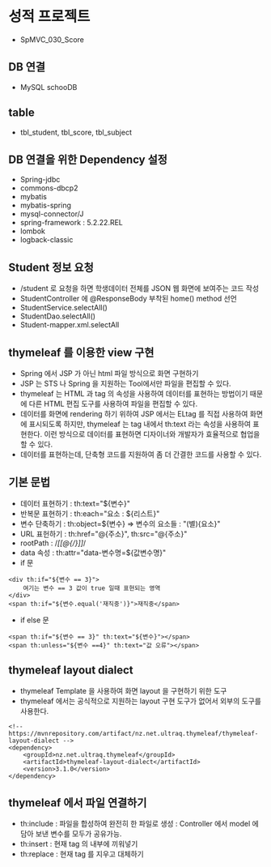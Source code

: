 # 성적 프로젝트
* SpMVC_030_Score

## DB 연결
* MySQL schooDB
## table
* tbl_student, tbl_score, tbl_subject
## DB 연결을 위한 Dependency 설정
* Spring-jdbc
* commons-dbcp2
* mybatis
* mybatis-spring
* mysql-connector/J
* spring-framework : 5.2.22.REL
* lombok
* logback-classic

## Student 정보 요청
* /student 로 요청을 하면 학생데이터 전체를 JSON 웹 화면에 보여주는 코드 작성
* StudentController 에 @ResponseBody 부착된 home() method 선언
* StudentService.selectAll()
* StudentDao.selectAll()
* Student-mapper.xml.selectAll


## thymeleaf 를 이용한 view 구현
* Spring 에서 JSP 가 아닌 html 파일 방식으로 화면 구현하기
* JSP 는 STS 나 Spring 을 지원하는 Tool에서만 파일을 편집할 수 있다.
* thymeleaf 는 HTML 과 tag 의 속성을 사용하여 데이터를 표현하는 방법이기 때문에 다른 HTML 편집 도구를 사용하여 파일을 편집할 수 있다.
* 데이터를 화면에 rendering 하기 위하여 JSP 에서는 ELtag 를 직접 사용하여 화면에 표시되도록 하지만, thymeleaf 는 tag 내에서 th:text 라는 속성을 사용하여 표현한다. 이런 방식으로 데이터를 표현하면 디자이너와 개발자가 효율적으로 협업을 할 수 있다.
* 데이터를 표현하는데, 단축형 코드를 지원하여 좀 더 간결한 코드를 사용할 수 있다.

## 기본 문법
* 데이터 표현하기 : th:text="${변수}"
* 반복문 표현하기 : th:each="요소 : ${리스트}"
* 변수 단축하기 : th:object=${변수} => 변수의 요소들 : "(별){요소}"
* URL 표헌하기 : th:href="@{주소}", th:src="@{주소}"
* rootPath : /*[[@{/}]]*/
* data 속성 : th:attr="data-변수명=${값변수명}"
* if 문
```
<div th:if="${변수 == 3}">
	여기는 변수 == 3 값이 true 일때 표현되는 영역
</div>
<span th:if="${변수.equal('재직중')}">재직중</span>
```

* if else 문
```
<span th:if="${변수 == 3}" th:text="${변수}"></span>
<span th:unless="${변수 ==4}" th:text="값 오류"></span>
```

## thymeleaf layout dialect 
* thymeleaf Template 을 사용하여 화면 layout 을 구현하기 위한 도구
* thymeleaf 에서는 공식적으로 지원하는 layout 구현 도구가 없어서 외부의 도구를 사용한다.
```
<!-- https://mvnrepository.com/artifact/nz.net.ultraq.thymeleaf/thymeleaf-layout-dialect -->
<dependency>
    <groupId>nz.net.ultraq.thymeleaf</groupId>
    <artifactId>thymeleaf-layout-dialect</artifactId>
    <version>3.1.0</version>
</dependency>
```


## thymeleaf 에서 파일 연결하기
* th:include : 파일을 합성하여 완전히 한 파일로 생성 : Controller 에서 model 에 담아 보낸 변수를 모두가 공유가능.
* th:insert : 현재 tag 의 내부에 끼워넣기
* th:replace : 현재 tag 를 지우고 대체하기




